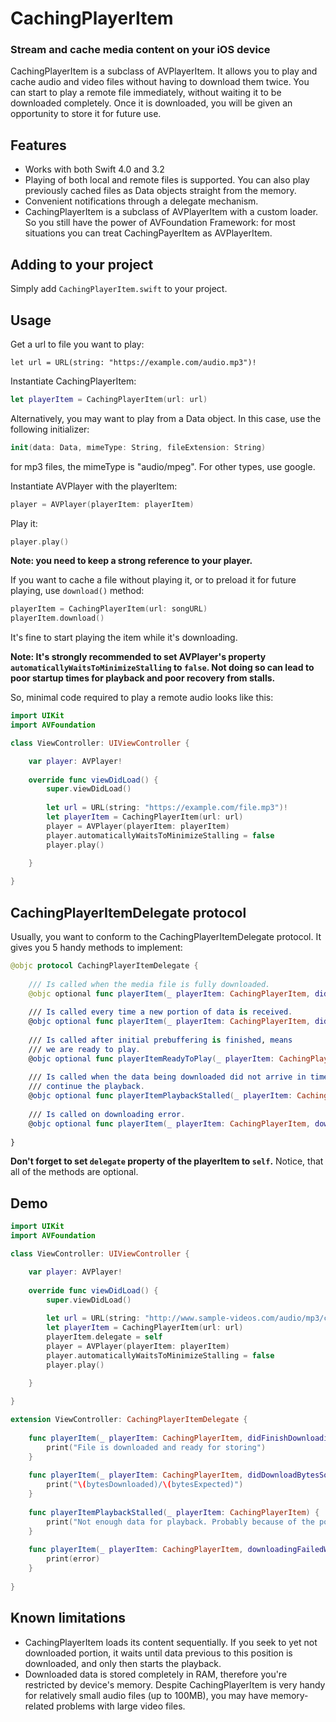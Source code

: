# CachingPlayerItem #
### Stream and cache media content on your iOS device ###

CachingPlayerItem is a subclass of AVPlayerItem. It allows you to play and cache audio and video files without having to download them twice. You can start to play a remote file immediately, without waiting it to be downloaded completely. Once it is downloaded, you will be given an opportunity to store it for future use. 

## Features ##
- Works with both Swift 4.0 and 3.2
- Playing of both local and remote files is supported. You can also play previously cached files as Data objects straight from the memory.
- Convenient notifications through a delegate mechanism.
- CachingPlayerItem is a subclass of AVPlayerItem with a custom loader. So you still have the power of AVFoundation Framework: for most situations you can treat CachingPayerItem as AVPlayerItem.

## Adding to your project ##
Simply add `CachingPlayerItem.swift` to your project.

## Usage ##
Get a url to file you want to play:
```Swiftf
let url = URL(string: "https://example.com/audio.mp3")!
```
Instantiate CachingPlayerItem:
```Swift
let playerItem = CachingPlayerItem(url: url)
```
Alternatively, you may want to play from a Data object. In this case, use the following initializer:
```Swift
init(data: Data, mimeType: String, fileExtension: String)
```
for mp3 files, the mimeType is "audio/mpeg". For other types, use google.

Instantiate AVPlayer with the playerItem:
```Swift
player = AVPlayer(playerItem: playerItem)
```
Play it:
```Swift
player.play()
```
**Note: you need to keep a strong reference to your player.**

If you want to cache a file without playing it, or to preload it for future playing, use `download()` method:
```Swift
playerItem = CachingPlayerItem(url: songURL)
playerItem.download()
```
It's fine to start playing the item while it's downloading.

**Note: It's strongly recommended to set AVPlayer's property `automaticallyWaitsToMinimizeStalling` to `false`. Not doing so can lead to poor startup times for playback and poor recovery from stalls.**


So, minimal code required to play a remote audio looks like this:

```Swift
import UIKit
import AVFoundation

class ViewController: UIViewController {

    var player: AVPlayer!
    
    override func viewDidLoad() {
        super.viewDidLoad()
     
        let url = URL(string: "https://example.com/file.mp3")!
        let playerItem = CachingPlayerItem(url: url)
        player = AVPlayer(playerItem: playerItem)
        player.automaticallyWaitsToMinimizeStalling = false
        player.play()
        
    }

}
```

## CachingPlayerItemDelegate protocol ##
Usually, you want to conform to the CachingPlayerItemDelegate protocol. It gives you 5 handy methods to implement:

```Swift
@objc protocol CachingPlayerItemDelegate {
    
    /// Is called when the media file is fully downloaded.
    @objc optional func playerItem(_ playerItem: CachingPlayerItem, didFinishDownloadingData data: Data)
    
    /// Is called every time a new portion of data is received.
    @objc optional func playerItem(_ playerItem: CachingPlayerItem, didDownloadBytesSoFar bytesDownloaded: Int, outOf bytesExpected: Int)
    
    /// Is called after initial prebuffering is finished, means
    /// we are ready to play.
    @objc optional func playerItemReadyToPlay(_ playerItem: CachingPlayerItem)
    
    /// Is called when the data being downloaded did not arrive in time to
    /// continue the playback.
    @objc optional func playerItemPlaybackStalled(_ playerItem: CachingPlayerItem)
    
    /// Is called on downloading error.
    @objc optional func playerItem(_ playerItem: CachingPlayerItem, downloadingFailedWith error: Error)
    
}
```

**Don't forget to set `delegate` property of the playerItem to `self`.** Notice, that all of the methods are optional.

## Demo ##
```Swift
import UIKit
import AVFoundation

class ViewController: UIViewController {

    var player: AVPlayer!
    
    override func viewDidLoad() {
        super.viewDidLoad()
     
        let url = URL(string: "http://www.sample-videos.com/audio/mp3/crowd-cheering.mp3")!
        let playerItem = CachingPlayerItem(url: url)
        playerItem.delegate = self        
        player = AVPlayer(playerItem: playerItem)
        player.automaticallyWaitsToMinimizeStalling = false
        player.play()
        
    }

}

extension ViewController: CachingPlayerItemDelegate {
    
    func playerItem(_ playerItem: CachingPlayerItem, didFinishDownloadingData data: Data) {
        print("File is downloaded and ready for storing")
    }
    
    func playerItem(_ playerItem: CachingPlayerItem, didDownloadBytesSoFar bytesDownloaded: Int, outOf bytesExpected: Int) {
        print("\(bytesDownloaded)/\(bytesExpected)")
    }
    
    func playerItemPlaybackStalled(_ playerItem: CachingPlayerItem) {
        print("Not enough data for playback. Probably because of the poor network. Wait a bit and try to play later.")
    }
    
    func playerItem(_ playerItem: CachingPlayerItem, downloadingFailedWith error: Error) {
        print(error)
    }
    
}
```

## Known limitations ##
- CachingPlayerItem loads its content sequentially. If you seek to yet not downloaded portion, it waits until data previous to this position is downloaded, and only then starts the playback.
- Downloaded data is stored completely in RAM, therefore you're restricted by device's memory. Despite CachingPlayerItem is very handy for relatively small audio files (up to 100MB), you may have memory-related problems with large video files.
